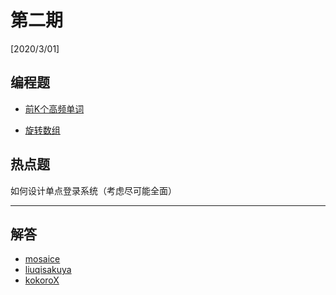# 第二期

[2020/3/01]

## 编程题

- [前K个高频单词](https://leetcode-cn.com/problems/top-k-frequent-words/)

- [旋转数组](https://leetcode-cn.com/problems/rotate-array/)

## 热点题

如何设计单点登录系统（考虑尽可能全面）

___

## 解答

- [mosaice](mosaice.md)
- [liuqisakuya](liuqisakuya.md)
- [kokoroX](kokoroX.md)
